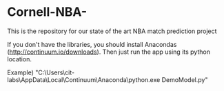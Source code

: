 # Cornell-NBA-
This is the repository for our state of the art NBA match prediction project

If you don't have the libraries, you should install Anacondas (http://continuum.io/downloads). Then just run the app using its python location. 

Example) "C:\Users\cit-labs\AppData\Local\Continuum\Anaconda\python.exe DemoModel.py"
